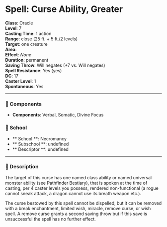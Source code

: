 
# Spell: Curse Ability, Greater
**Class**: Oracle  
**Level**: 7  
**Casting Time**: 1 action  
**Range**: close (25 ft. + 5 ft./2 levels)  
**Target**: one creature  
**Area**:   
**Effect**: _None_  
**Duration**: permanent  
**Saving Throw**: Will negates (+7 vs. Will negates)  
**Spell Resistance**: Yes (yes)  
**DC**: 17  
**Caster Level**: 1  
**Spontaneous**: Yes

---

### 🔮 Components
- **Components**: Verbal, Somatic, Divine Focus

### 🏫 School
- ** School **: Necromancy
- ** Subschool **: undefined
- ** Descriptor **: undefined
---

### 📜 Description
The target of this curse has one named class ability or named universal monster ability (see Pathfinder Bestiary), that is spoken at the time of casting, per 4 caster levels you possess, rendered non-functional (a rogue cannot sneak attack, a dragon cannot use its breath weapon etc.).

The curse bestowed by this spell cannot be dispelled, but it can be removed with a break enchantment, limited wish, miracle, remove curse, or wish spell. A remove curse grants a second saving throw but if this save is unsuccessful the spell has no further effect.
